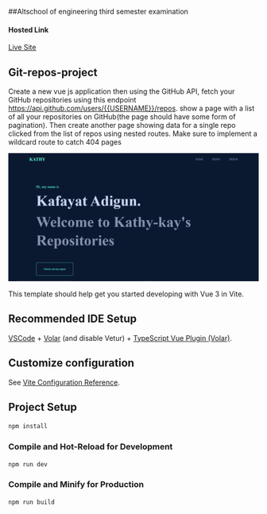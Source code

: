 ##Altschool of engineering third semester examination

#### Hosted Link
[Live Site](vue-exams-project-roj2he7r4-kathy-kay.vercel.app)

## Git-repos-project
Create a new vue js application then using the GitHub API, fetch your GitHub repositories using this endpoint https://api.github.com/users/{{USERNAME}}/repos. show a page with a list of all your repositories on GitHub(the page should have some form of pagination). Then create another page showing data for a single repo clicked from the list of repos using nested routes. Make sure to implement a wildcard route to catch 404 pages

![Screenshot](./src/assets/screenshot.png)

This template should help get you started developing with Vue 3 in Vite.

## Recommended IDE Setup

[VSCode](https://code.visualstudio.com/) + [Volar](https://marketplace.visualstudio.com/items?itemName=Vue.volar) (and disable Vetur) + [TypeScript Vue Plugin (Volar)](https://marketplace.visualstudio.com/items?itemName=Vue.vscode-typescript-vue-plugin).

## Customize configuration

See [Vite Configuration Reference](https://vitejs.dev/config/).

## Project Setup

```sh
npm install
```

### Compile and Hot-Reload for Development

```sh
npm run dev
```

### Compile and Minify for Production

```sh
npm run build
```
